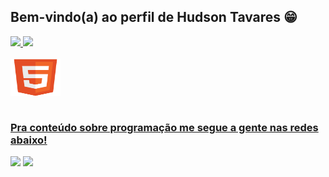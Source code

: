 ## Bem-vindo(a) ao perfil de Hudson Tavares 😁

 <div>
   <a href="https://github.com/hltav">
   <img height="180em" src="https://github-readme-stats.vercel.app/api?username=hltav&show_icons=true&theme=tokyonight&include_all_commits=true&count_private=true"/>
   <img height="180em" src="https://github-readme-stats.vercel.app/api/top-langs/?username=hltav&layout=compact&langs_count=6&theme=tokyonight"/>

</div>
<div style="display: inline_block"><br>
 
 <img align="center" alt="HTML" height="60" width="80" src="https://raw.githubusercontent.com/devicons/devicon/master/icons/html5/html5-original.svg"/>
  
    
    
 
 </div>
 
 <br>
 
  ### Pra conteúdo sobre programação me segue a gente nas redes abaixo!
 
<div> 
 
  <a href = "mailto:hudsonlimatavares@gmail.com"><img src="https://img.shields.io/badge/-Gmail-%23333?style=for-the-badge&logo=gmail&logoColor=white" target="_blank"></a>
  <a href="https://www.linkedin.com/in/hltav/" target="_blank"><img src="https://img.shields.io/badge/-LinkedIn-%230077B5?style=for-the-badge&logo=linkedin&logoColor=white" target="_blank"></a> 
 
 

</div>
